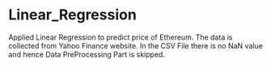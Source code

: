 # Linear_Regression
Applied Linear Regression to predict price of Ethereum. The data is collected from Yahoo Finance website. In the CSV File there is no NaN value and hence Data PreProcessing Part is skipped.
